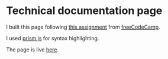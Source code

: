 # Technical documentation page

I built this page following [this assignment](https://learn.freecodecamp.org/responsive-web-design/responsive-web-design-projects/build-a-technical-documentation-page) from [freeCodeCamp](https://www.freecodecamp.org/).

I used [prism.js](https://prismjs.com/) for syntax highlighting.

The page is live [here](https://codepen.io/lukino999/full/pBQvmB).
